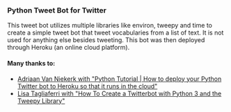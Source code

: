 ### Python Tweet Bot for Twitter

This tweet bot utilizes multiple libraries like environ, tweepy and time to create a simple tweet bot that tweet vocabularies from a list of text. It is not used for anything else besides tweeting. This bot was then deployed through Heroku (an online cloud platform). 

#### Many thanks to:
- [Adriaan Van Niekerk with "Python Tutorial | How to deploy your Python Twitter bot to Heroku so that it runs in the cloud"](https://www.youtube.com/watch?v=iLvMYXKIcPo)
- [Lisa Tagliaferri with "How To Create a Twitterbot with Python 3 and the Tweepy Library"](https://www.digitalocean.com/community/tutorials/how-to-create-a-twitterbot-with-python-3-and-the-tweepy-library) 
